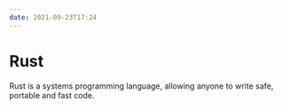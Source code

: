 ```yaml
---
date: 2021-09-23T17:24
---
```


# Rust

Rust is a systems programming language, allowing anyone to write safe, portable and fast code.
